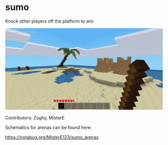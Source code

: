 # sumo

Knock other players off the platform to win

![](screenshot.png)

Contributors: Zughy, MisterE

Schematics for arenas can be found here:

https://notabug.org/MisterE123/sumo_arenas